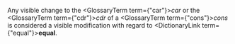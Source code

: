  



Any visible change to the <GlossaryTerm  term={"car"}><i>car</i></GlossaryTerm> or the <GlossaryTerm  term={"cdr"}><i>cdr</i></GlossaryTerm> of a <GlossaryTerm  term={"cons"}><i>cons</i></GlossaryTerm> is considered a visible modification with regard to <DictionaryLink  term={"equal"}><b>equal</b></DictionaryLink>. 



